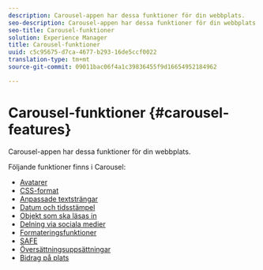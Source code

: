 ```yaml
---
description: Carousel-appen har dessa funktioner för din webbplats.
seo-description: Carousel-appen har dessa funktioner för din webbplats.
seo-title: Carousel-funktioner
solution: Experience Manager
title: Carousel-funktioner
uuid: c5c95675-d7ca-4677-b293-16de5ccf0022
translation-type: tm+mt
source-git-commit: 09011bac06f4a1c39836455f9d16654952184962

---
```



# Carousel-funktioner {#carousel-features}

Carousel-appen har dessa funktioner för din webbplats.

Följande funktioner finns i Carousel:

* [Avatarer](/help/using/c-features-livefyre/c-styling-features/c-avatars.md#c_avatars)
* [CSS-format](/help/using/c-features-livefyre/c-styling-features/c-css-styling-branding.md#c_css_styling_branding)
* [Anpassade textsträngar](/help/using/c-features-livefyre/c-custom-text-strings.md#c_custom_text_strings)
* [Datum och tidsstämpel](/help/using/c-features-livefyre/c-styling-features/c-date-and-timestamp.md#c_date_and_timestamp)
* [Objekt som ska läsas in](/help/using/c-features-livefyre/c-content-behavior-features/c-content-behavior-features.md#section_q5w_mzl_d1b)
* [Delning via sociala medier](/help/using/c-features-livefyre/c-social-sharing/c-social-sharing.md#c_social_sharing)
* [Formateringsfunktioner](/help/using/c-features-livefyre/c-styling-features/c-styling-features.md#c_styling_features)
* [SAFE](/help/using/c-features-livefyre/c-about-moderation/c-moderation.md#c_moderation)
* [Översättningsuppsättningar](/help/using/c-settings-other/c-translation-sets/c-translation-sets.md#c_translation_sets)
* [Bidrag på plats](/help/using/c-features-livefyre/c-on-site-contribution-features.md#section_vzs_t2s_d1b)

